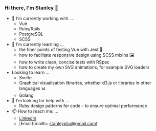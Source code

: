 ### Hi there, I'm Stanley 👋


- 🔭 I’m currently working with ...
  - Vue
  - Ruby/Rails
  - PostgreSQL
  - SCSS
- 🌱 I’m currently learning ...
  - the finer points of testing Vue with Jest 🧪  
  - how to facilitate responsive design using SCSS mixins 🖼 
  - how to write clean, concise tests with RSpec
  - how to create my own SVG animations, for example SVG loaders 
- Looking to learn ...
  - Svelte
  - Graphical visualisation libraries, whether d3.js or libraries in other languages 📊  
  - Golang 
- 🤔 I’m looking for help with ...
  - Ruby design patterns for code - to ensure optimal performance
- 📫 How to reach me: ...
  - [LinkedIn](https://uk.linkedin.com/in/stanley-liu-055330138) 
  - [Email](mailto: stanleypliu@gmail.com)
